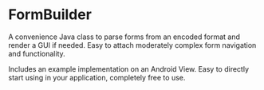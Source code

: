 # FormBuilder
A convenience Java class to parse forms from an encoded format and render a GUI if needed. Easy to attach moderately complex form navigation and functionality.

Includes an example implementation on an Android View. Easy to directly start using in your application, completely free to use.
